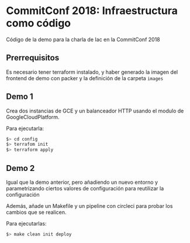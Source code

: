 # CommitConf 2018: Infraestructura como código

Código de la demo para la charla de Iac en la CommitConf 2018

## Prerrequisitos

Es necesario tener terraform instalado, y haber generado la imagen del frontend de demo con packer y la definición de la carpeta `images`

## Demo 1

Crea dos instancias de GCE y un balanceador HTTP usando el modulo de GoogleCloudPlatform.

Para ejecutarla:

```bash
$> cd config
$> terrafom init
$> terraform apply
```

## Demo 2

Igual que la demo anterior, pero añadiendo un nuevo entorno y parametrizando ciertos valores de configuración para reutilizar la configuración

Además, añade un Makefile y un pipeline con circleci para probar los cambios que se realicen.

Para ejecutarlas:
```bash
$> make clean init deploy
```
